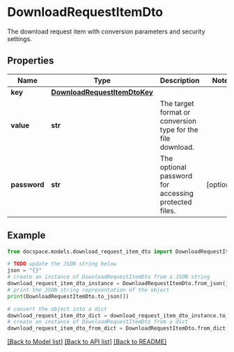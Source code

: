 # DownloadRequestItemDto

The download request item with conversion parameters and security settings.

## Properties

Name | Type | Description | Notes
------------ | ------------- | ------------- | -------------
**key** | [**DownloadRequestItemDtoKey**](DownloadRequestItemDtoKey.md) |  | 
**value** | **str** | The target format or conversion type for the file download. | 
**password** | **str** | The optional password for accessing protected files. | [optional] 

## Example

```python
from docspace.models.download_request_item_dto import DownloadRequestItemDto

# TODO update the JSON string below
json = "{}"
# create an instance of DownloadRequestItemDto from a JSON string
download_request_item_dto_instance = DownloadRequestItemDto.from_json(json)
# print the JSON string representation of the object
print(DownloadRequestItemDto.to_json())

# convert the object into a dict
download_request_item_dto_dict = download_request_item_dto_instance.to_dict()
# create an instance of DownloadRequestItemDto from a dict
download_request_item_dto_from_dict = DownloadRequestItemDto.from_dict(download_request_item_dto_dict)
```
[[Back to Model list]](../README.md#documentation-for-models) [[Back to API list]](../README.md#documentation-for-api-endpoints) [[Back to README]](../README.md)


